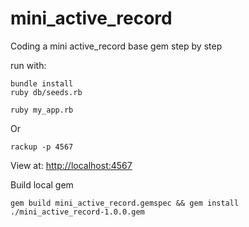 # mini_active_record
Coding a mini active_record base gem step by step

run with:

```shell
bundle install
ruby db/seeds.rb
```

```shell
ruby my_app.rb
```
Or
```shell
rackup -p 4567
```

View at: [http://localhost:4567](http://localhost:4567)

Build local gem
```
gem build mini_active_record.gemspec && gem install ./mini_active_record-1.0.0.gem
```
